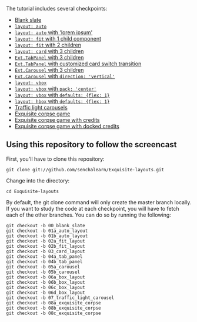 The tutorial includes several checkpoints:

* [Blank slate][00]
* [`layout: auto`][01a]
* [`layout: auto` with 'lorem ipsum'][01b]
* [`layout: fit` with 1 child component][02a]
* [`layout: fit` with 2 children][02b]
* [`layout: card` with 3 children][03]
* [`Ext.TabPanel` with 3 children][04a]
* [`Ext.TabPanel` with customized card switch transition][04b]
* [`Ext.Carousel` with 3 children][05a]
* [`Ext.Carousel` with `direction: 'vertical'`][05b]
* [`layout: vbox`][06a]
* [`layout: vbox` with `pack: 'center'`][06b]
* [`layout: vbox` with `defaults: {flex: 1}`][06c]
* [`layout: hbox` with `defaults: {flex: 1}`][06d]
* [Traffic light carousels][07]
* [Exquisite corpse game][08a]
* [Exquisite corpse game with credits][08b]
* [Exquisite corpse game with docked credits][08c]

## Using this repository to follow the screencast

First, you'll have to clone this repository:

    git clone git://github.com/senchalearn/Exquisite-layouts.git

Change into the directory:

    cd Exquisite-layouts

By default, the git clone command will only create the master branch locally. If you want to study the code at each checkpoint, you will have to fetch each of the other branches. You can do so by running the following:

    git checkout -b 00_blank_slate
    git checkout -b 01a_auto_layout
    git checkout -b 01b_auto_layout
    git checkout -b 02a_fit_layout
    git checkout -b 02b_fit_layout
    git checkout -b 03_card_layout
    git checkout -b 04a_tab_panel
    git checkout -b 04b_tab_panel
    git checkout -b 05a_carousel
    git checkout -b 05b_carousel
    git checkout -b 06a_box_layout
    git checkout -b 06b_box_layout
    git checkout -b 06c_box_layout
    git checkout -b 06d_box_layout
    git checkout -b 07_traffic_light_carousel
    git checkout -b 08a_exquisite_corpse
    git checkout -b 08b_exquisite_corpse
    git checkout -b 08c_exquisite_corpse

[00]:   https://github.com/senchalearn/Exquisite-layouts/tree/00_blank_slate
[01a]:  https://github.com/senchalearn/Exquisite-layouts/tree/01a_auto_layout
[01b]:  https://github.com/senchalearn/Exquisite-layouts/tree/01b_auto_layout
[02a]:  https://github.com/senchalearn/Exquisite-layouts/tree/02a_fit_layout
[02b]:  https://github.com/senchalearn/Exquisite-layouts/tree/02b_fit_layout
[03]:   https://github.com/senchalearn/Exquisite-layouts/tree/03_card_layout
[04a]:  https://github.com/senchalearn/Exquisite-layouts/tree/04a_tab_panel
[04b]:  https://github.com/senchalearn/Exquisite-layouts/tree/04b_tab_panel
[05a]:  https://github.com/senchalearn/Exquisite-layouts/tree/05a_carousel
[05b]:  https://github.com/senchalearn/Exquisite-layouts/tree/05b_carousel
[06a]:  https://github.com/senchalearn/Exquisite-layouts/tree/06a_box_layout
[06b]:  https://github.com/senchalearn/Exquisite-layouts/tree/06b_box_layout
[06c]:  https://github.com/senchalearn/Exquisite-layouts/tree/06c_box_layout
[06d]:  https://github.com/senchalearn/Exquisite-layouts/tree/06d_box_layout
[07]:   https://github.com/senchalearn/Exquisite-layouts/tree/07_traffic_light_carousel
[08a]:  https://github.com/senchalearn/Exquisite-layouts/tree/08a_exquisite_corpse
[08b]:  https://github.com/senchalearn/Exquisite-layouts/tree/08b_exquisite_corpse
[08c]:  https://github.com/senchalearn/Exquisite-layouts/tree/08c_exquisite_corpse

